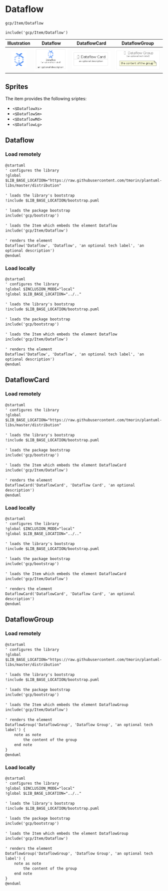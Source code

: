 # Dataflow


```text
gcp/Item/Dataflow
```

```text
include('gcp/Item/Dataflow')
```



| Illustration | Dataflow | DataflowCard | DataflowGroup |
| :---: | :---: | :---: | :---: |
| ![illustration for Illustration](../../gcp/Item/Dataflow.png) | ![illustration for Dataflow](../../gcp/Item/Dataflow.Local.png) | ![illustration for DataflowCard](../../gcp/Item/DataflowCard.Local.png) | ![illustration for DataflowGroup](../../gcp/Item/DataflowGroup.Local.png) |



## Sprites
The item provides the following sriptes:

- `<$DataflowXs>`
- `<$DataflowSm>`
- `<$DataflowMd>`
- `<$DataflowLg>`





## Dataflow

### Load remotely
```plantuml
@startuml
' configures the library
!global $LIB_BASE_LOCATION="https://raw.githubusercontent.com/tmorin/plantuml-libs/master/distribution"

' loads the library's bootstrap
!include $LIB_BASE_LOCATION/bootstrap.puml

' loads the package bootstrap
include('gcp/bootstrap')

' loads the Item which embeds the element Dataflow
include('gcp/Item/Dataflow')

' renders the element
Dataflow('Dataflow', 'Dataflow', 'an optional tech label', 'an optional description')
@enduml
```

### Load locally
```plantuml
@startuml
' configures the library
!global $INCLUSION_MODE="local"
!global $LIB_BASE_LOCATION="../.."

' loads the library's bootstrap
!include $LIB_BASE_LOCATION/bootstrap.puml

' loads the package bootstrap
include('gcp/bootstrap')

' loads the Item which embeds the element Dataflow
include('gcp/Item/Dataflow')

' renders the element
Dataflow('Dataflow', 'Dataflow', 'an optional tech label', 'an optional description')
@enduml
```

## DataflowCard

### Load remotely
```plantuml
@startuml
' configures the library
!global $LIB_BASE_LOCATION="https://raw.githubusercontent.com/tmorin/plantuml-libs/master/distribution"

' loads the library's bootstrap
!include $LIB_BASE_LOCATION/bootstrap.puml

' loads the package bootstrap
include('gcp/bootstrap')

' loads the Item which embeds the element DataflowCard
include('gcp/Item/Dataflow')

' renders the element
DataflowCard('DataflowCard', 'Dataflow Card', 'an optional description')
@enduml
```

### Load locally
```plantuml
@startuml
' configures the library
!global $INCLUSION_MODE="local"
!global $LIB_BASE_LOCATION="../.."

' loads the library's bootstrap
!include $LIB_BASE_LOCATION/bootstrap.puml

' loads the package bootstrap
include('gcp/bootstrap')

' loads the Item which embeds the element DataflowCard
include('gcp/Item/Dataflow')

' renders the element
DataflowCard('DataflowCard', 'Dataflow Card', 'an optional description')
@enduml
```

## DataflowGroup

### Load remotely
```plantuml
@startuml
' configures the library
!global $LIB_BASE_LOCATION="https://raw.githubusercontent.com/tmorin/plantuml-libs/master/distribution"

' loads the library's bootstrap
!include $LIB_BASE_LOCATION/bootstrap.puml

' loads the package bootstrap
include('gcp/bootstrap')

' loads the Item which embeds the element DataflowGroup
include('gcp/Item/Dataflow')

' renders the element
DataflowGroup('DataflowGroup', 'Dataflow Group', 'an optional tech label') {
    note as note
        the content of the group
    end note
}
@enduml
```

### Load locally
```plantuml
@startuml
' configures the library
!global $INCLUSION_MODE="local"
!global $LIB_BASE_LOCATION="../.."

' loads the library's bootstrap
!include $LIB_BASE_LOCATION/bootstrap.puml

' loads the package bootstrap
include('gcp/bootstrap')

' loads the Item which embeds the element DataflowGroup
include('gcp/Item/Dataflow')

' renders the element
DataflowGroup('DataflowGroup', 'Dataflow Group', 'an optional tech label') {
    note as note
        the content of the group
    end note
}
@enduml
```

